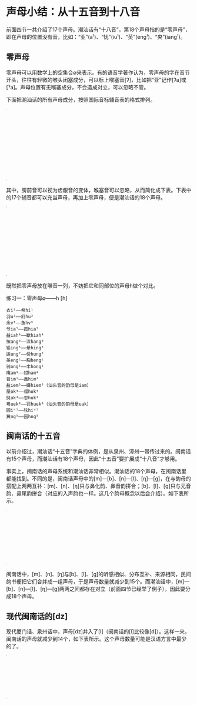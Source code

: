 # 声母小结：从十五音到十八音

前面四节一共介绍了17个声母。潮汕话有“十八音”，第18个声母指的是“零声母”，即在声母的位置没有音，比如：“亚”(a¹)、“忧”(iu¹)、“英”(eng¹)、“央”(iang¹)。

## 零声母

零声母可以用数学上的空集合∅来表示。有的语音学著作认为，零声母的字在音节开头，往往有轻微的喉头闭塞成分，可以标上喉塞音[ʔ]，比如把“亚”记作[ʔa]或[ˀa]。声母位置有无喉塞成分，不会造成对立，可以忽略不管。

下面把潮汕话的所有声母成分，按照国际音标辅音表的格式排列。

<table style="width:1px; white-space:nowrap; text-align:center;">
  <tr>
    <td></td>
    <td>双唇</td>
    <td colspan="2">齿/龈</td>
    <td>腭前</td>
    <td>软腭</td>
    <td>喉</td>
  </tr>
  <tr>
    <td>塞音</td>
    <td>b [p]<br>p [pʰ]<br>bh [b]</td>
    <td>d [t]<br>t [tʰ]<br>　</td>
    <td>z [ts]<br>c [tsʰ]<br>r [dz]</td>
    <td>z [tɕ]<br>c [tɕʰ]<br>r [dʑ]</td>
    <td>g [k]<br>k [kʰ]<br>gh [g]</td>
    <td>[ʔ]<br>　<br>　</td>
  </tr>
  <tr>
    <td>鼻音</td>
    <td>m [m]</td>
    <td>n [n]</td>
    <td></td>
    <td></td>
    <td>ng [ŋ]</td>
    <td></td>
  </tr>
  <tr>
    <td>擦音</td>
    <td></td>
    <td></td>
    <td>s [s]</td>
    <td>s [ɕ]</td>
    <td></td>
    <td>h [h]</td>
  </tr>
  <tr>
    <td>边音</td>
    <td></td>
    <td>l [l]</td>
    <td></td>
    <td></td>
    <td></td>
    <td></td>
  </tr>
</table>

其中，腭前音可以视为齿龈音的变体，喉塞音可以忽略，从而简化成下表。下表中的17个辅音都可以充当声母，再加上零声母，便是潮汕话的18个声母。

<table style="width:1px; white-space:nowrap; text-align:center;">
  <tr>
    <td></td>
    <td>双唇</td>
    <td colspan="2">齿/龈</td>
    <td>软腭</td>
    <td>喉</td>
  </tr>
  <tr>
    <td>塞音</td>
    <td>b [p]<br>p [pʰ]<br>bh [b]</td>
    <td>d [t]<br>t [tʰ]<br>　</td>
    <td>z [ts]<br>c [tsʰ]<br>r [dz]</td>
    <td>g [k]<br>k [kʰ]<br>gh [g]</td>
    <td>(∅)<br>　<br>　</td>
  </tr>
  <tr>
    <td>鼻音</td>
    <td>m [m]</td>
    <td>n [n]</td>
    <td></td>
    <td>ng [ŋ]</td>
    <td></td>
  </tr>
  <tr>
    <td>擦音</td>
    <td></td>
    <td></td>
    <td>s [s]</td>
    <td></td>
    <td>h [h]</td>
  </tr>
  <tr>
    <td>边音</td>
    <td></td>
    <td>l [l]</td>
    <td></td>
    <td></td>
    <td></td>
  </tr>
</table>

既然把零声母放在喉音一列，不妨把它和同部位的声母h做个对比。

练习一：零声母∅——h [h]

```
衣i¹——希hi¹
羽u²——府hu²
余v⁵——鱼hv⁵
爷ia⁵——霞hia⁵
益iah⁴——歇hiah⁴
按ang³——汉hang³
铅ing⁵——晕hing⁵
运ung⁷——份hung⁷
英eng¹——胸heng¹
翁ong¹——丰hong¹
庵am¹——蚶ham¹
音im¹——鑫him¹
盐iem⁵——嫌hiem⁵（汕头音的韵母是iam）
屋ok⁴——福hok⁴
熨uk⁴——忽huk⁴
粤uek⁸——罚huek⁸（汕头音的韵母是uak）
圆iⁿ⁵——弦hiⁿ⁵
黄ng⁵——园hng⁵
```

## 闽南话的十五音

以前介绍过，潮汕话“十五音”字典的体例，是从泉州、漳州一带传过来的。闽南话有15个声母，而潮汕话有18个声母，因此“十五音”要扩展成“十八音”才够用。

事实上，闽南话的声母系统和潮汕话非常相似。潮汕话的18个声母，在闽南话里都能找到。不同的是，闽南话声母中的[m]—[b]、[n]—[l]、[ŋ]—[g]，在与韵母的搭配上两两互补：[m]、[n]、[ŋ]只与鼻化韵、鼻音韵拼合；[b]、[l]、[g]只与元音韵、鼻尾韵拼合（对应的入声韵也一样。这几个韵母概念以后会介绍）。如下表所示。

<table style="width:1px; white-space:nowrap; text-align:center;">
  <tr>
    <td></td>
    <td>[m]</td>
    <td>[b]</td>
    <td>[n]</td>
    <td>[l]</td>
    <td>[ŋ]</td>
    <td>[g]</td>
  </tr>
  <tr>
    <td>元音韵</td>
    <td></td>
    <td>+</td>
    <td></td>
    <td>+</td>
    <td></td>
    <td>+</td>
  </tr>
  <tr>
    <td>鼻尾韵</td>
    <td></td>
    <td>+</td>
    <td></td>
    <td>+</td>
    <td></td>
    <td>+</td>
  </tr>
  <tr>
    <td>鼻化韵</td>
    <td>+</td>
    <td></td>
    <td>+</td>
    <td></td>
    <td>+</td>
    <td></td>
  </tr>
  <tr>
    <td>鼻音韵</td>
    <td>+</td>
    <td></td>
    <td>+</td>
    <td></td>
    <td>+</td>
    <td></td>
  </tr>
</table>

闽南话中，[m]、[n]、[ŋ]与[b]、[l]、[g]的听感相似、分布互补、来源相同，民间韵书便把它们合并成一组声母，于是声母数量就减少到15个。而潮汕话中，[m]—[b]、[n]—[l]、[ŋ]—[g]两两之间都存在对立（前面四节已经举了例子），因此要分成18个声母。

## 现代闽南话的[dz]

现代厦门话、泉州话中，声母[dz]并入了[l]（闽南话的[l]比较像[d]）。这样一来，闽南话的声母就减少到14个，如下表所示。这个声母数量可能是汉语方言中最少的了。

<table style="width:1px; white-space:nowrap; text-align:center;">
  <tr>
    <td>双唇</td>
    <td colspan="2">齿/龈</td>
    <td>软腭</td>
    <td>喉</td>
  </tr>
  <tr>
    <td>[p]<br>[pʰ]<br>[m] / [b]<br>　</td>
    <td>[t]<br>[tʰ]<br>[n] / [l]<br>　</td>
    <td>[ts]<br>[tsʰ]<br>　<br>[s]</td>
    <td>[k]<br>[kʰ]<br>[ŋ] / [g]<br>　</td>
    <td>∅<br>　<br>　<br>[h]</td>
  </tr>
</table>
